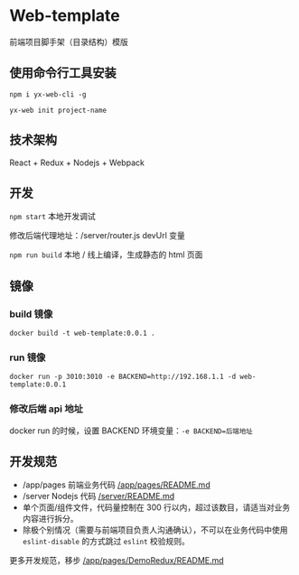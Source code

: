 # Web-template

前端项目脚手架（目录结构）模版

## 使用命令行工具安装

```
npm i yx-web-cli -g

yx-web init project-name
```

## 技术架构

React + Redux + Nodejs + Webpack

## 开发

`npm start` 本地开发调试

修改后端代理地址：/server/router.js devUrl 变量

`npm run build` 本地 / 线上编译，生成静态的 html 页面

## 镜像

### build 镜像

```
docker build -t web-template:0.0.1 .
```

### run 镜像

```
docker run -p 3010:3010 -e BACKEND=http://192.168.1.1 -d web-template:0.0.1
```

### 修改后端 api 地址

docker run 的时候，设置 BACKEND 环境变量：`-e BACKEND=后端地址`

## 开发规范

- /app/pages 前端业务代码 [/app/pages/README.md](/app/pages/README.md)
- /server Nodejs 代码 [/server/README.md](/server/README.md)
- 单个页面/组件文件，代码量控制在 300 行以内，超过该数目，请适当对业务内容进行拆分。
- 除极个别情况（需要与前端项目负责人沟通确认），不可以在业务代码中使用 `eslint-disable` 的方式跳过 `eslint` 校验规则。

更多开发规范，移步 [/app/pages/DemoRedux/README.md](/app/pages/DemoRedux/README.md)
